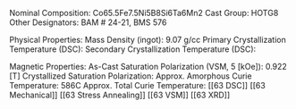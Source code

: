 Nominal Composition: Co65.5Fe7.5Ni5B8Si6Ta6Mn2
Cast Group: HOTG8
Other Designators: BAM # 24-21, BMS 576
 
Physical Properties:
Mass Density (ingot): 9.07 g/cc
 Primary Crystallization Temperature (DSC):
Secondary Crystallization Temperature (DSC):

Magnetic Properties:
As-Cast Saturation Polarization (VSM, 5 [kOe]): 0.922 [T]
Crystallized Saturation Polarization: 
Approx. Amorphous Curie Temperature: 586C
Approx. Total Curie Temperature: 
[[63 DSC]]
[[63 Mechanical]]
[[63 Stress Annealing]]
[[63 VSM]]
[[63 XRD]]
